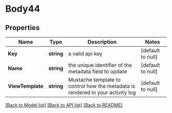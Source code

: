 # Body44

## Properties
Name | Type | Description | Notes
------------ | ------------- | ------------- | -------------
**Key** | **string** | a valid api key | [default to null]
**Name** | **string** | the unique identifier of the metadata field to update | [default to null]
**ViewTemplate** | **string** | Mustache template to control how the metadata is rendered in your activity log | [default to null]

[[Back to Model list]](../README.md#documentation-for-models) [[Back to API list]](../README.md#documentation-for-api-endpoints) [[Back to README]](../README.md)


